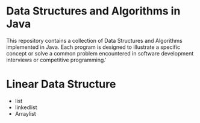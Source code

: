<h1>Data Structures and Algorithms in Java</h1>
This repository contains a collection of Data Structures and Algorithms implemented in Java. Each program is designed to illustrate a specific concept or solve a common problem encountered in software development interviews or
competitive programming.'

<h1> Linear Data Structure </h1>

<ul>
<li>list</li>
<li>linkedlist</li>
<li>Arraylist</li>

